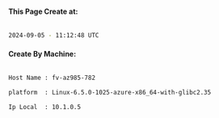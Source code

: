 
   
#### This Page Create at:

```bash

2024-09-05 - 11:12:48 UTC

```

#### Create By Machine:

```bash

Host Name : fv-az985-782

platform  : Linux-6.5.0-1025-azure-x86_64-with-glibc2.35

Ip Local  : 10.1.0.5

```

